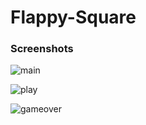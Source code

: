 # Flappy-Square

### Screenshots

![main](https://user-images.githubusercontent.com/31897425/31307358-920a6228-ab80-11e7-932a-b752c04516a5.png)


![play](https://user-images.githubusercontent.com/31897425/31307379-ffce2498-ab80-11e7-90ff-eac4637c19bf.png)


![gameover](https://user-images.githubusercontent.com/31897425/31307388-53b9c896-ab81-11e7-8f41-60dcf74f8b85.png)
